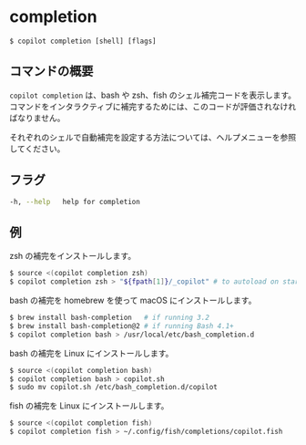 # completion
```
$ copilot completion [shell] [flags]
```

## コマンドの概要
`copilot completion` は、bash や zsh、fish のシェル補完コードを表示します。コマンドをインタラクティブに補完するためには、このコードが評価されなければなりません。

それぞれのシェルで自動補完を設定する方法については、ヘルプメニューを参照してください。

## フラグ
```bash
-h, --help   help for completion
```

## 例
zsh の補完をインストールします。
```bash
$ source <(copilot completion zsh)
$ copilot completion zsh > "${fpath[1]}/_copilot" # to autoload on startup
```
bash の補完を homebrew を使って macOS にインストールします。
```bash
$ brew install bash-completion   # if running 3.2
$ brew install bash-completion@2 # if running Bash 4.1+
$ copilot completion bash > /usr/local/etc/bash_completion.d
```
bash の補完を Linux にインストールします。
```bash
$ source <(copilot completion bash)
$ copilot completion bash > copilot.sh
$ sudo mv copilot.sh /etc/bash_completion.d/copilot
```
fish の補完を Linux にインストールします。
```bash
$ source <(copilot completion fish)
$ copilot completion fish > ~/.config/fish/completions/copilot.fish
```

